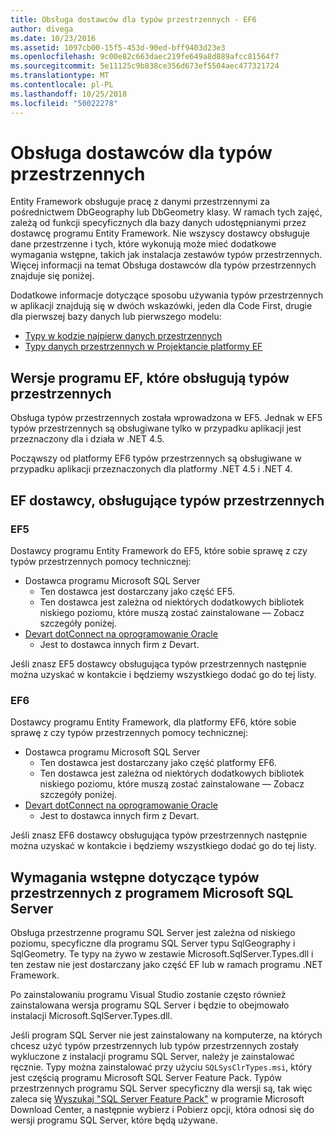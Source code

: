 ```yaml
---
title: Obsługa dostawców dla typów przestrzennych - EF6
author: divega
ms.date: 10/23/2016
ms.assetid: 1097cb00-15f5-453d-90ed-bff9403d23e3
ms.openlocfilehash: 9c00e82c663daec219fe649a8d889afcc81564f7
ms.sourcegitcommit: 5e11125c9b838ce356d673ef5504aec477321724
ms.translationtype: MT
ms.contentlocale: pl-PL
ms.lasthandoff: 10/25/2018
ms.locfileid: "50022278"
---
```

# <a name="provider-support-for-spatial-types"></a>Obsługa dostawców dla typów przestrzennych
Entity Framework obsługuje pracę z danymi przestrzennymi za pośrednictwem DbGeography lub DbGeometry klasy. W ramach tych zajęć, zależą od funkcji specyficznych dla bazy danych udostępnianymi przez dostawcę programu Entity Framework. Nie wszyscy dostawcy obsługuje dane przestrzenne i tych, które wykonują może mieć dodatkowe wymagania wstępne, takich jak instalacja zestawów typów przestrzennych. Więcej informacji na temat Obsługa dostawców dla typów przestrzennych znajduje się poniżej.  

Dodatkowe informacje dotyczące sposobu używania typów przestrzennych w aplikacji znajdują się w dwóch wskazówki, jeden dla Code First, drugie dla pierwszej bazy danych lub pierwszego modelu:  

- [Typy w kodzie najpierw danych przestrzennych](~/ef6/modeling/code-first/data-types/spatial.md)  
- [Typy danych przestrzennych w Projektancie platformy EF](~/ef6/modeling/designer/data-types/spatial.md)  

## <a name="ef-releases-that-support-spatial-types"></a>Wersje programu EF, które obsługują typów przestrzennych  

Obsługa typów przestrzennych została wprowadzona w EF5. Jednak w EF5 typów przestrzennych są obsługiwane tylko w przypadku aplikacji jest przeznaczony dla i działa w .NET 4.5.  

Począwszy od platformy EF6 typów przestrzennych są obsługiwane w przypadku aplikacji przeznaczonych dla platformy .NET 4.5 i .NET 4.  

## <a name="ef-providers-that-support-spatial-types"></a>EF dostawcy, obsługujące typów przestrzennych  

### <a name="ef5"></a>EF5  

Dostawcy programu Entity Framework do EF5, które sobie sprawę z czy typów przestrzennych pomocy technicznej:  

- Dostawca programu Microsoft SQL Server  
    - Ten dostawca jest dostarczany jako część EF5.  
    - Ten dostawca jest zależna od niektórych dodatkowych bibliotek niskiego poziomu, które muszą zostać zainstalowane — Zobacz szczegóły poniżej.  
- [Devart dotConnect na oprogramowanie Oracle](http://www.devart.com/dotconnect/oracle/)  
    - Jest to dostawca innych firm z Devart.  

Jeśli znasz EF5 dostawcy obsługująca typów przestrzennych następnie można uzyskać w kontakcie i będziemy wszystkiego dodać go do tej listy.  

### <a name="ef6"></a>EF6  

Dostawcy programu Entity Framework, dla platformy EF6, które sobie sprawę z czy typów przestrzennych pomocy technicznej:  

- Dostawca programu Microsoft SQL Server  
    - Ten dostawca jest dostarczany jako część platformy EF6.  
    - Ten dostawca jest zależna od niektórych dodatkowych bibliotek niskiego poziomu, które muszą zostać zainstalowane — Zobacz szczegóły poniżej.  
- [Devart dotConnect na oprogramowanie Oracle](http://www.devart.com/dotconnect/oracle/)  
    - Jest to dostawca innych firm z Devart.  

Jeśli znasz EF6 dostawcy obsługująca typów przestrzennych następnie można uzyskać w kontakcie i będziemy wszystkiego dodać go do tej listy.  

## <a name="prerequisites-for-spatial-types-with-microsoft-sql-server"></a>Wymagania wstępne dotyczące typów przestrzennych z programem Microsoft SQL Server  

Obsługa przestrzenne programu SQL Server jest zależna od niskiego poziomu, specyficzne dla programu SQL Server typu SqlGeography i SqlGeometry. Te typy na żywo w zestawie Microsoft.SqlServer.Types.dll i ten zestaw nie jest dostarczany jako część EF lub w ramach programu .NET Framework.  

Po zainstalowaniu programu Visual Studio zostanie często również zainstalowana wersja programu SQL Server i będzie to obejmowało instalacji Microsoft.SqlServer.Types.dll.  

Jeśli program SQL Server nie jest zainstalowany na komputerze, na których chcesz użyć typów przestrzennych lub typów przestrzennych zostały wykluczone z instalacji programu SQL Server, należy je zainstalować ręcznie. Typy można zainstalować przy użyciu `SQLSysClrTypes.msi`, który jest częścią programu Microsoft SQL Server Feature Pack. Typów przestrzennych programu SQL Server specyficzny dla wersji są, tak więc zaleca się [Wyszukaj "SQL Server Feature Pack"](https://www.microsoft.com/search/result.aspx?q=sql+server+feature+pack) w programie Microsoft Download Center, a następnie wybierz i Pobierz opcji, która odnosi się do wersji programu SQL Server, które będą używane.
